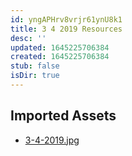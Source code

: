 ```yaml
---
id: yngAPHrv8vrjr61ynU8k1
title: 3 4 2019 Resources
desc: ''
updated: 1645225706384
created: 1645225706384
stub: false
isDir: true
---
```

## Imported Assets
- [3-4-2019.jpg](/assets/3-4-2019.jpg)
